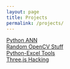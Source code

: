 ```yaml
---
layout: page
title: Projects
permalink: /projects/
---
```


[Python ANN](https://github.com/washt/NeuralNetPy)<br />
[Random OpenCV Stuff](https://github.com/washt/OpenCV-Projects)<br />
[Python-Excel Tools](https://github.com/washt/xlsUtils)<br />
[Three.js Hacking](http://washt.me/Three)<br />
